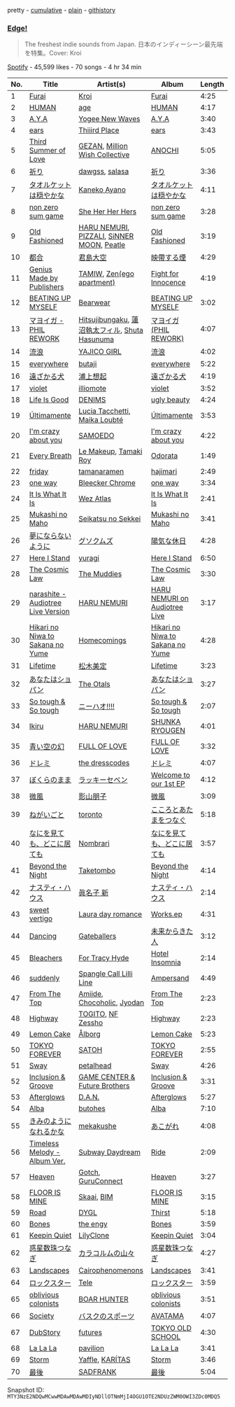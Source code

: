 pretty - [cumulative](/playlists/cumulative/37i9dQZF1DX3UWlNiixH0j.md) - [plain](/playlists/plain/37i9dQZF1DX3UWlNiixH0j) - [githistory](https://github.githistory.xyz/mackorone/spotify-playlist-archive/blob/main/playlists/plain/37i9dQZF1DX3UWlNiixH0j)

### [Edge!](https://open.spotify.com/playlist/37i9dQZF1DX3UWlNiixH0j)

> The freshest indie sounds from Japan\. 日本のインディーシーン最先端を特集。Cover: Kroi

[Spotify](https://open.spotify.com/user/spotify) - 45,599 likes - 70 songs - 4 hr 34 min

| No. | Title | Artist(s) | Album | Length |
|---|---|---|---|---|
| 1 | [Furai](https://open.spotify.com/track/0JlDINY2QfgBGG1HYXeuyV) | [Kroi](https://open.spotify.com/artist/4S8J8Nct8lHsbzAeNJXcJa) | [Furai](https://open.spotify.com/album/4j0Zj8PZiRK5PL7MqFQA83) | 4:25 |
| 2 | [HUMAN](https://open.spotify.com/track/2HTPQfPf92R09MFSOaE8nD) | [age](https://open.spotify.com/artist/4LUAh1USHuVZQZsEuovdLg) | [HUMAN](https://open.spotify.com/album/2ff6i92pRXmlG5QpKDOeuU) | 4:17 |
| 3 | [A.Y.A](https://open.spotify.com/track/69JDZpQd5oHd0BVUh0RDCO) | [Yogee New Waves](https://open.spotify.com/artist/7kDTCZA56nH6fCdEY0rBgh) | [A.Y.A](https://open.spotify.com/album/6Ay96Z1STLD5A6pXo9Qudu) | 3:40 |
| 4 | [ears](https://open.spotify.com/track/64iwMa5Iq6343hvufPTCOZ) | [Thiiird Place](https://open.spotify.com/artist/1p9jWKYjBCIfRSlaO7Ogxk) | [ears](https://open.spotify.com/album/7bzaC6fiUvH3XWd0azxDyf) | 3:43 |
| 5 | [Third Summer of Love](https://open.spotify.com/track/1JqvgMV4lvu6HCMTY2eAkL) | [GEZAN](https://open.spotify.com/artist/0bMxJbKiRQm2oaozKgoZo6), [Million Wish Collective](https://open.spotify.com/artist/3L0IgTFlmkllM0Mcnp2JeQ) | [ANOCHI](https://open.spotify.com/album/3QaWpNuVe2FRMDAnG2iPwx) | 5:05 |
| 6 | [祈り](https://open.spotify.com/track/7HPycbZx8VSAwN1tOdy4Ty) | [dawgss](https://open.spotify.com/artist/4lERMAZbN3ikLhkJga3NHR), [salasa](https://open.spotify.com/artist/5WcurhZ9M2BpSQWhUC4oPc) | [祈り](https://open.spotify.com/album/7HytM9B1Hbl3MDAMKdE5c6) | 3:36 |
| 7 | [タオルケットは穏やかな](https://open.spotify.com/track/51DmDYJpw2V9ORZUIyL2vD) | [Kaneko Ayano](https://open.spotify.com/artist/4XKIIegkRbSJft0PmMv9NB) | [タオルケットは穏やかな](https://open.spotify.com/album/2byWdUAtCOUaxDe73nGfhU) | 4:11 |
| 8 | [non zero sum game](https://open.spotify.com/track/2nzTMqhvjVKJQxEd5Y4Ly9) | [She Her Her Hers](https://open.spotify.com/artist/3Th9UyipOGp08husDe0Era) | [non zero sum game](https://open.spotify.com/album/0LBC4LqdAwyPUNdBZiuKjj) | 3:28 |
| 9 | [Old Fashioned](https://open.spotify.com/track/6ZWKRmmYetfk6LsEVbSIk6) | [HARU NEMURI](https://open.spotify.com/artist/3cn7Ujrlj3rdyuqmOYhBJT), [PIZZALI](https://open.spotify.com/artist/5AIqzRLM5XgtjdCjnbvJx7), [SiNNER MOON](https://open.spotify.com/artist/7uNmdZ8FJkmZjsHEQWM5Xw), [Peatle](https://open.spotify.com/artist/0iIymgyAW3hH5oY7kRMVsp) | [Old Fashioned](https://open.spotify.com/album/3Rv9kwdTjYAdyUsVLz2gZh) | 3:19 |
| 10 | [都合](https://open.spotify.com/track/1pRvrpVo5ZBvgJ1zyEYkf3) | [君島大空](https://open.spotify.com/artist/5rjahCZtY8h4y2EHCnpgtQ) | [映帶する煙](https://open.spotify.com/album/6iTUUUkWUZYfr61Pz3gFGG) | 4:29 |
| 11 | [Genius Made by Publishers](https://open.spotify.com/track/41aT4rpRoWE5iZ2CmbW3qe) | [TAMIW](https://open.spotify.com/artist/1OwFxbJhm8V4Sy28ogtS5l), [Zen\(ego apartment\)](https://open.spotify.com/artist/4AySGpV1qQ9Ut7fAaHAYAu) | [Fight for Innocence](https://open.spotify.com/album/05M5e1ncRv4shELlWt1W0u) | 4:19 |
| 12 | [BEATING UP MYSELF](https://open.spotify.com/track/2ugohDT7qduGWCq6EYUjzQ) | [Bearwear](https://open.spotify.com/artist/1vs4LphTDQKsiFwVnDGFKf) | [BEATING UP MYSELF](https://open.spotify.com/album/10uSUm4kURSuzZX7sO0YkL) | 3:02 |
| 13 | [マヨイガ \- PHIL REWORK](https://open.spotify.com/track/16j0i4b87epv1BYA7AU3P7) | [Hitsujibungaku](https://open.spotify.com/artist/6S8w5rLsEwjN21jQeRES0n), [蓮沼執太フィル](https://open.spotify.com/artist/3l4KxDy6jXb9KjUhShbRR5), [Shuta Hasunuma](https://open.spotify.com/artist/71f0SNekyWqlqbyi8cyp05) | [マヨイガ \(PHIL REWORK\)](https://open.spotify.com/album/5vxYwjHklE4OKDpd7D0PwR) | 4:07 |
| 14 | [流浪](https://open.spotify.com/track/2M78Sf5BnRWZFQCiLbbTYA) | [YAJICO GIRL](https://open.spotify.com/artist/0Tf7tr107S3YnHo2BIOPX4) | [流浪](https://open.spotify.com/album/7yJSa3B3S8j06vodDbGvAD) | 4:02 |
| 15 | [everywhere](https://open.spotify.com/track/0qxFXsxsoUHHhvpKe6ZItr) | [butaji](https://open.spotify.com/artist/2bsLk9rBYLaDCtexh8qO2I) | [everywhere](https://open.spotify.com/album/3w19SNOLF4DoBniB2acsNK) | 5:22 |
| 16 | [遠ざかる犬](https://open.spotify.com/track/1cKHVRusQeLaOAbUjYwQeI) | [浦上想起](https://open.spotify.com/artist/3skzBofqLUYAat2xV2uuze) | [遠ざかる犬](https://open.spotify.com/album/0Lcw3UBEpNKe0XAwOaC5Rd) | 4:19 |
| 17 | [violet](https://open.spotify.com/track/7G7ugnWj3iYMCCEYn171lN) | [illiomote](https://open.spotify.com/artist/3WT4BJFKhoWN3Mc8TDcH7v) | [violet](https://open.spotify.com/album/04bHJcq13Fuh20o3pgmDY0) | 3:52 |
| 18 | [Life Is Good](https://open.spotify.com/track/1EfPleE2AT7pvxpvFYIlIO) | [DENIMS](https://open.spotify.com/artist/2pNPsyKj8HzdWN359wDrsq) | [ugly beauty](https://open.spotify.com/album/28sDeJjrMZ6TmwiZQCJ0wY) | 4:24 |
| 19 | [Últimamente](https://open.spotify.com/track/51nSvDGXM7G9kVKlptO6Id) | [Lucia Tacchetti](https://open.spotify.com/artist/374jlNpaJvanFJrslZYHBJ), [Maika Loubté](https://open.spotify.com/artist/0wMkBz97F3SE4yNz0y2OOz) | [Últimamente](https://open.spotify.com/album/0WJBCgQpMgOg6OGrLw7IHC) | 3:53 |
| 20 | [I'm crazy about you](https://open.spotify.com/track/5qD51GXQmCoUy9OT2MRasz) | [SAMOEDO](https://open.spotify.com/artist/7g6Mug4G6xLqi1odQOWdMp) | [I'm crazy about you](https://open.spotify.com/album/31sZqJvfiwzeUkiBULryld) | 4:22 |
| 21 | [Every Breath](https://open.spotify.com/track/2XzlXqeqHeRRfPKKWyhUra) | [Le Makeup](https://open.spotify.com/artist/1O2fAwwd1gk69mlTmrxVOc), [Tamaki Roy](https://open.spotify.com/artist/1cWdiyxxTFLJ3etaSdm3vM) | [Odorata](https://open.spotify.com/album/4Uro4jb3EOXAOe12k8aEPD) | 1:49 |
| 22 | [friday](https://open.spotify.com/track/0kIwLXLFVA2UT8Q6OrqICw) | [tamanaramen](https://open.spotify.com/artist/06rauF4YCx0U1NALbqdlE3) | [hajimari](https://open.spotify.com/album/5ELosTDtgfk8Ekx8yHolP6) | 2:49 |
| 23 | [one way](https://open.spotify.com/track/5DQX3YKH3270aIOqMQfpzt) | [Bleecker Chrome](https://open.spotify.com/artist/63F60S2TQ5VC0KLx8dWNc8) | [one way](https://open.spotify.com/album/44YthLKFtNvEnn4Jzss8BA) | 3:34 |
| 24 | [It Is What It Is](https://open.spotify.com/track/68uZVWUH97VOOpelnxhIjN) | [Wez Atlas](https://open.spotify.com/artist/6fDdl8sluLiRg4fbrqMoeQ) | [It Is What It Is](https://open.spotify.com/album/4w9Vdz9SzDnqEEWEYN0Kzk) | 2:41 |
| 25 | [Mukashi no Maho](https://open.spotify.com/track/1kOEFMYAMaEdDAyrez7XSn) | [Seikatsu no Sekkei](https://open.spotify.com/artist/6xM4LUYF3ZCeNOU3sgfrCT) | [Mukashi no Maho](https://open.spotify.com/album/0Ksif7jpdq0jh5fCzDipw8) | 3:41 |
| 26 | [夢にならないように](https://open.spotify.com/track/3akniqbPdq5nhh19QtxAq2) | [グソクムズ](https://open.spotify.com/artist/2pApTGoH8Np1rgRBPu4WJk) | [陽気な休日](https://open.spotify.com/album/6j9nxtP0BmchrWc9JkBT2G) | 4:28 |
| 27 | [Here I Stand](https://open.spotify.com/track/1xmcCam3mEi2Tmajwkdt6X) | [yuragi](https://open.spotify.com/artist/1Ksf2sRoSTPdLYbGxJ9oms) | [Here I Stand](https://open.spotify.com/album/1RY9bS3e6w4akVpgedsXNH) | 6:50 |
| 28 | [The Cosmic Law](https://open.spotify.com/track/4H3qpAVmoQEI3kE9YGhZrC) | [The Muddies](https://open.spotify.com/artist/2zFsxadjvDk8KJz1lgxwXS) | [The Cosmic Law](https://open.spotify.com/album/08tqLADQIO4IbNn4CsJohz) | 3:30 |
| 29 | [narashite \- Audiotree Live Version](https://open.spotify.com/track/71fkJnR1lE164GspbrcFUA) | [HARU NEMURI](https://open.spotify.com/artist/3cn7Ujrlj3rdyuqmOYhBJT) | [HARU NEMURI on Audiotree Live](https://open.spotify.com/album/4VJQdztVh2Pkt6nOt7h1D3) | 3:17 |
| 30 | [Hikari no Niwa to Sakana no Yume](https://open.spotify.com/track/3nDZBhgAXl1SKLrg3lwQOM) | [Homecomings](https://open.spotify.com/artist/3iyF2P8al32bYI6e3YF56K) | [Hikari no Niwa to Sakana no Yume](https://open.spotify.com/album/6QMG2i3XEajvmabKdsRewB) | 4:28 |
| 31 | [Lifetime](https://open.spotify.com/track/19ifncpKx4A8IDEEFHCCZC) | [松木美定](https://open.spotify.com/artist/4VytANV5Kt1OqJpzkkc6wA) | [Lifetime](https://open.spotify.com/album/3biCMPJLQKjynlXeJBZcDg) | 3:23 |
| 32 | [あなたはショパン](https://open.spotify.com/track/70oXonbDGdN3c8GtUPLEkV) | [The Otals](https://open.spotify.com/artist/2L8w8wwNFtKVGd9CLkicfe) | [あなたはショパン](https://open.spotify.com/album/6unSvOC7ZjO69VHfumrK3q) | 3:27 |
| 33 | [So tough & So tough](https://open.spotify.com/track/36SZggM1TD3tlZuUa6relW) | [ニーハオ!!!!](https://open.spotify.com/artist/1B0p5xXIIfJNKC5rzbN3To) | [So tough & So tough](https://open.spotify.com/album/5kT1YYk3YMGdzJbtmXOsGy) | 2:07 |
| 34 | [Ikiru](https://open.spotify.com/track/5ZlpDMIyUb6JRUlhYWsKIp) | [HARU NEMURI](https://open.spotify.com/artist/3cn7Ujrlj3rdyuqmOYhBJT) | [SHUNKA RYOUGEN](https://open.spotify.com/album/5dZcvDyVbM5HplrbzE8r60) | 4:01 |
| 35 | [青い空の幻](https://open.spotify.com/track/4LY4WB62mr7yhSj2MOBP4U) | [FULL OF LOVE](https://open.spotify.com/artist/21H82W5uNA68DQ43dAMs8i) | [FULL OF LOVE](https://open.spotify.com/album/3LdSpParymYK20V21oOI2m) | 3:32 |
| 36 | [ドレミ](https://open.spotify.com/track/64Z33eQCGZfixuBVoJqvwC) | [the dresscodes](https://open.spotify.com/artist/2qmqi8B4pdSyjBc7lNBBiO) | [ドレミ](https://open.spotify.com/album/4m3Zz5ajxf9evbVOLySDc8) | 4:07 |
| 37 | [ぼくらのまま](https://open.spotify.com/track/7xbQZj27qMdhYYaTYLZmEM) | [ラッキーセベン](https://open.spotify.com/artist/6i96AnwBuNfWOyMz7OHYWx) | [Welcome to our 1st EP](https://open.spotify.com/album/65z861iUxO3B5gmr57bco5) | 4:12 |
| 38 | [微風](https://open.spotify.com/track/1Fu1Zhso5GXOqn7T2LN22x) | [影山朋子](https://open.spotify.com/artist/16RnOresj3KAOGUKXpyscp) | [微風](https://open.spotify.com/album/6aUCLekBUGPPdn71mfheiw) | 3:09 |
| 39 | [ねがいごと](https://open.spotify.com/track/38AYKLW593mK4eDD7JMrd2) | [toronto](https://open.spotify.com/artist/6WNSwXtvWiQfX8585ExQNR) | [こころとあたまをつなぐ](https://open.spotify.com/album/5835qjBe2RDQdJjvQU5sS3) | 5:18 |
| 40 | [なにを見ても、どこに居ても](https://open.spotify.com/track/3tEJmlEX4BHJ4wloTqd6NS) | [Nombrari](https://open.spotify.com/artist/0tN5CyaLXdQ0MjJFfZZNx2) | [なにを見ても、どこに居ても](https://open.spotify.com/album/2KP4lEiwtC8nds4xPOvJwg) | 3:57 |
| 41 | [Beyond the Night](https://open.spotify.com/track/7i45z8apd5WcInB0Ks07NC) | [Taketombo](https://open.spotify.com/artist/2a0Pq2wS2V2vWb52JWR7JW) | [Beyond the Night](https://open.spotify.com/album/6E6CLind3kGwGWeLTbUkK6) | 4:14 |
| 42 | [ナスティ・ハウス](https://open.spotify.com/track/5GmPGaSokdG5KAfiahOdeF) | [眞名子 新](https://open.spotify.com/artist/5LwF68vjoBv2DWlUZNGa0G) | [ナスティ・ハウス](https://open.spotify.com/album/2AMBIQoUR9oCq3Y5SJ5rXC) | 2:14 |
| 43 | [sweet vertigo](https://open.spotify.com/track/6k0QnSV8s0LuQBhWWtB21c) | [Laura day romance](https://open.spotify.com/artist/19RZk1SGPSL1DChYdDQYl1) | [Works.ep](https://open.spotify.com/album/7Dt2tewXcLRyDHteQ660DM) | 4:31 |
| 44 | [Dancing](https://open.spotify.com/track/4Aj3dm1ryaip9mVQRbJDXh) | [Gateballers](https://open.spotify.com/artist/2b7HKmpiq0Y0mguaajJkMU) | [未来からきた人](https://open.spotify.com/album/7JjAs2x4QWKXm96SvIreSJ) | 3:12 |
| 45 | [Bleachers](https://open.spotify.com/track/1Iw0F6t71sem5PWGhPnKoN) | [For Tracy Hyde](https://open.spotify.com/artist/6D4CyQKY5fDsjK5qKNfqDy) | [Hotel Insomnia](https://open.spotify.com/album/5gUvrb0y7rmxfjnhhGDZKh) | 2:14 |
| 46 | [suddenly](https://open.spotify.com/track/60H06Uwpf1K7ZSzIPXloZr) | [Spangle Call Lilli Line](https://open.spotify.com/artist/6oCeoRIeqwZAgoaNOv8IyB) | [Ampersand](https://open.spotify.com/album/2WQwITVOBHDt6YzUa2tSnt) | 4:49 |
| 47 | [From The Top](https://open.spotify.com/track/2EZEeTAXxYhScVxtUYsw9c) | [Amiide](https://open.spotify.com/artist/7BKuLuQjskBFEVCk3JlDGR), [Chocoholic](https://open.spotify.com/artist/4UohSp9DAmnCA9mgWqj8d1), [Jyodan](https://open.spotify.com/artist/7n0YtK7gMQVm6XPELdDFG6) | [From The Top](https://open.spotify.com/album/4pTrnYVHUR8QzN9qxhrZe1) | 2:23 |
| 48 | [Highway](https://open.spotify.com/track/0CKF5Il9laNqfSWNU36qgZ) | [TOGITO](https://open.spotify.com/artist/102etpERD7ol169sTsFdQK), [NF Zessho](https://open.spotify.com/artist/56f1j2OpB9qo7jFKL0hoL1) | [Highway](https://open.spotify.com/album/0LRbsy0bndIFllIVDosuQM) | 2:23 |
| 49 | [Lemon Cake](https://open.spotify.com/track/3V2ox5LEU3dB1n5z39P6MS) | [Ålborg](https://open.spotify.com/artist/5RG6CMtljJC7BbVIfx0j7V) | [Lemon Cake](https://open.spotify.com/album/353xKZreMjkmqKAHg4f9aX) | 5:23 |
| 50 | [TOKYO FOREVER](https://open.spotify.com/track/24yYkb7SAuEk69Exafbopw) | [SATOH](https://open.spotify.com/artist/5JHlNfEowjO3TBglD42vAi) | [TOKYO FOREVER](https://open.spotify.com/album/06WIzovZvfsowDhcdEjNZd) | 2:55 |
| 51 | [Sway](https://open.spotify.com/track/50Opxhj5GxjF47Fc5SXoZl) | [petalhead](https://open.spotify.com/artist/7qmQptfWpKjLSxu8EpvFPW) | [Sway](https://open.spotify.com/album/3ZYTXFJA0ju3dk4PErgh5O) | 4:26 |
| 52 | [Inclusion & Groove](https://open.spotify.com/track/1SQLv9kx6RzfQZulYRICcu) | [GAME CENTER & Future Brothers](https://open.spotify.com/artist/5KmK4SkU5gy76btbPAuS1q) | [Inclusion & Groove](https://open.spotify.com/album/0yC2V4EQMpoMbJuyoYEpFz) | 3:31 |
| 53 | [Afterglows](https://open.spotify.com/track/7l5PXeGa7zA8uHGVmnEZk0) | [D.A.N.](https://open.spotify.com/artist/1pnciyHx1BO7b1EqyatTrx) | [Afterglows](https://open.spotify.com/album/4rITnQeJvDzwZ4nhvFeCtv) | 5:27 |
| 54 | [Alba](https://open.spotify.com/track/3HxMollV5fMOhd1vN2zLSY) | [butohes](https://open.spotify.com/artist/6ofwAXNQ3cuSW3J7N3CBdz) | [Alba](https://open.spotify.com/album/579Ju3LZTlOeLqXemfyqQX) | 7:10 |
| 55 | [きみのようになれるかな](https://open.spotify.com/track/0Ytmq9kI83vgqdwvBA9uNd) | [mekakushe](https://open.spotify.com/artist/0CWyD7hgBLQ7dIUGEDkAWz) | [あこがれ](https://open.spotify.com/album/39AFfvD3CUjQR0QHK7ETWg) | 4:08 |
| 56 | [Timeless Melody \- Album Ver.](https://open.spotify.com/track/6ZL95Gf3zyUx0PZrxbwZfX) | [Subway Daydream](https://open.spotify.com/artist/4Iiidb9Wqw3kMFVEMxtEyf) | [Ride](https://open.spotify.com/album/0fk8yp59UfhdKnRp9o7cvC) | 2:09 |
| 57 | [Heaven](https://open.spotify.com/track/7iA5JECof3LNeKOJjJjV3j) | [Gotch](https://open.spotify.com/artist/6IVCk7qklx0tv5wtr4VSPc), [GuruConnect](https://open.spotify.com/artist/5RDnewAvgHZQ5gCf1h74kF) | [Heaven](https://open.spotify.com/album/4Or4MgaVHzMxr8Q6jMRko0) | 3:27 |
| 58 | [FLOOR IS MINE](https://open.spotify.com/track/1tbQ2lRPx8EvVhdaVbGSr3) | [Skaai](https://open.spotify.com/artist/4L05lOQs0iZSVhrnnqS66E), [BIM](https://open.spotify.com/artist/704gz1q9ieRxZfTkhPlZGG) | [FLOOR IS MINE](https://open.spotify.com/album/1rPPxH7QfAbPZytfQlt9A9) | 3:15 |
| 59 | [Road](https://open.spotify.com/track/6f5OzmQxiXh6viB0WQP1C2) | [DYGL](https://open.spotify.com/artist/43kKsfG1eZSFW785NtHDYs) | [Thirst](https://open.spotify.com/album/2eLnAcGJgI4cdFlqjT25h1) | 5:18 |
| 60 | [Bones](https://open.spotify.com/track/2KpBeEYWN5dnpZdgJ8ZiUO) | [the engy](https://open.spotify.com/artist/0SLHzcDJxE57ySNIP8tTxO) | [Bones](https://open.spotify.com/album/1xgcfc5ogp9i9jRapwNnea) | 3:59 |
| 61 | [Keepin Quiet](https://open.spotify.com/track/0PXNKHwNOhWNUMr57BLcP5) | [LilyClone](https://open.spotify.com/artist/7b9iPPDSz0VFOHu3xmbDDE) | [Keepin Quiet](https://open.spotify.com/album/0wRtsuXvw05JKC1ccG7SQL) | 3:04 |
| 62 | [惑星数珠つなぎ](https://open.spotify.com/track/4pGBhMzvWVCb4QU4EfjNJ5) | [カラコルムの山々](https://open.spotify.com/artist/3W8L2rrvTRtowpTBvPYDix) | [惑星数珠つなぎ](https://open.spotify.com/album/2ylCmkp17XjprjJSMoQvcE) | 4:27 |
| 63 | [Landscapes](https://open.spotify.com/track/1kR9fUrtW3ivzHiNKftnkP) | [Cairophenomenons](https://open.spotify.com/artist/4N8yE8e1Fb6NtGKZujp2v8) | [Landscapes](https://open.spotify.com/album/6kWcsa0s3FsfMs6k51rWBL) | 3:41 |
| 64 | [ロックスター](https://open.spotify.com/track/52G3NGUareSbVOKplhjTeF) | [Tele](https://open.spotify.com/artist/2DesRdo7rppo0VC8cR3vsf) | [ロックスター](https://open.spotify.com/album/3fR1I5UaWbiYzqNdSuEz3w) | 3:59 |
| 65 | [oblivious colonists](https://open.spotify.com/track/1KvkGqgKp8GgUr29HAkIKJ) | [BOAR HUNTER](https://open.spotify.com/artist/3fgbIEhchBfDmtoB0lQw2s) | [oblivious colonists](https://open.spotify.com/album/3H96NXuxKVpX8e9lwe6Wal) | 3:51 |
| 66 | [Society](https://open.spotify.com/track/5hjjFWdiwow3yXmmQxUmex) | [バスクのスポーツ](https://open.spotify.com/artist/0yaofYMMvhsv6741FK76zU) | [AVATAMA](https://open.spotify.com/album/1ypjmNYyWhCys668wvRqX6) | 4:07 |
| 67 | [DubStory](https://open.spotify.com/track/7rnbYYEaz20FaXfpzUHkqq) | [futures](https://open.spotify.com/artist/2wtFS2xpKzmzVCD1k9vhI6) | [TOKYO OLD SCHOOL](https://open.spotify.com/album/6MnBxETQ3RwIKPvqpU5ssb) | 4:30 |
| 68 | [La La La](https://open.spotify.com/track/5gJcnbp3rVmSVeBHv4bnj6) | [pavilion](https://open.spotify.com/artist/1TSRXSGEbdwPcXwiDDI68w) | [La La La](https://open.spotify.com/album/6iIWSif4tILekmHLb6rMDy) | 3:41 |
| 69 | [Storm](https://open.spotify.com/track/2SbVG0CbQm7mNisy6Ly9Cs) | [Yaffle](https://open.spotify.com/artist/2BbGifSrMGEgvUXLypUWzV), [KARÍTAS](https://open.spotify.com/artist/04T85rA4a542j4ftX6DFYc) | [Storm](https://open.spotify.com/album/0zonbnewfvKxpswG4b5v0g) | 3:46 |
| 70 | [最後](https://open.spotify.com/track/0qa0TiXSLBFtSwRYzoo7UL) | [SADFRANK](https://open.spotify.com/artist/2F4sUnzP850MX9jgOLgwuW) | [最後](https://open.spotify.com/album/1vORFEKjt7ipDV4VgxJptl) | 5:04 |

Snapshot ID: `MTY3NzE2NDQwMCwwMDAwMDAwMDIyNDllOTNmMjI4OGU1OTE2NDUzZWM0OWI3ZDc0MDQ5`
